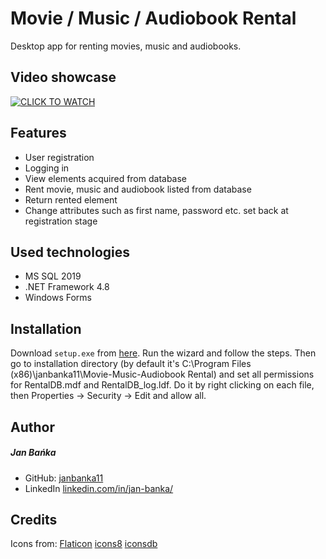 # Movie / Music / Audiobook Rental
Desktop app for renting movies, music and audiobooks.


## Video showcase
[![CLICK TO WATCH](https://i9.ytimg.com/vi/X2BJd4zYdFU/mqdefault.jpg?v=62a4dbfd&sqp=CKS3k5UG&rs=AOn4CLANqMOmKUGeJONrAGCab_GgSlAqKw)](https://www.youtube.com/watch?v=X2BJd4zYdFU)

## Features

- User registration
- Logging in
- View elements acquired from database
- Rent movie, music and audiobook listed from database
- Return rented element
- Change attributes such as first name, password etc. set back at registration stage

## Used technologies

- MS SQL 2019
- .NET Framework 4.8
- Windows Forms

## Installation

Download `setup.exe` from [here](https://drive.google.com/file/d/1c-I4squxp58CDDKs0zeOV4vKMB7CSlkB/view?usp=sharing).
Run the wizard and follow the steps.
Then go to installation directory (by default it's C:\Program Files (x86)\janbanka11\Movie-Music-Audiobook Rental) and set all permissions for RentalDB.mdf and RentalDB_log.ldf. Do it by right clicking on each file, then Properties -> Security -> Edit and allow all.

## Author
##### Jan Bańka
- GitHub: [janbanka11](https://github.com/janbanka11)
- LinkedIn [linkedin.com/in/jan-banka/](https://www.linkedin.com/in/jan-banka/)

## Credits

Icons from:
[Flaticon](https://www.flaticon.com/)
[icons8](https://icons8.com/)
[iconsdb](https://www.iconsdb.com/)

